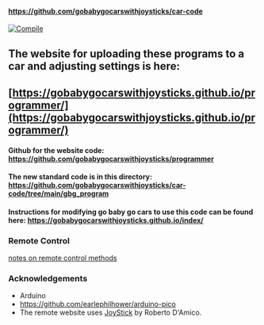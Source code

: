#### https://github.com/gobabygocarswithjoysticks/car-code

[![Compile](https://github.com/gobabygocarswithjoysticks/car-code/actions/workflows/compile.yml/badge.svg)](https://github.com/gobabygocarswithjoysticks/car-code/actions/workflows/compile.yml)

## The website for uploading these programs to a car and adjusting settings is here: 
## [https://gobabygocarswithjoysticks.github.io/programmer/](https://gobabygocarswithjoysticks.github.io/programmer/)

#### Github for the website code: https://github.com/gobabygocarswithjoysticks/programmer

#### The new standard code is in this directory: https://github.com/gobabygocarswithjoysticks/car-code/tree/main/gbg_program

#### Instructions for modifying go baby go cars to use this code can be found here: https://gobabygocarswithjoysticks.github.io/index/ 

### Remote Control
[notes on remote control methods](https://github.com/gobabygocarswithjoysticks/car-code/blob/main/rcdocs/remote_control.md)

### Acknowledgements
* Arduino
* https://github.com/earlephilhower/arduino-pico
* The remote website uses [JoyStick](https://github.com/bobboteck/JoyStick) by Roberto D'Amico.


